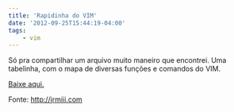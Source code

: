 ```yaml
---
title: 'Rapidinha do VIM'
date: '2012-09-25T15:44:19-04:00'
tags:
    - vim
---
```


Só pra compartilhar um arquivo muito maneiro que encontrei. Uma tabelinha, com o mapa de diversas funções e comandos do VIM.

[Baixe aqui.](http://www.ricardomartins.com.br/wp-content/uploads/2012/09/Vim.pdf)

Fonte: <http://jrmiii.com>
